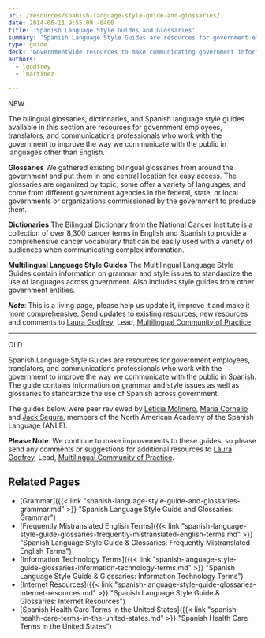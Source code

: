```yaml
---
url: /resources/spanish-language-style-guide-and-glossaries/
date: 2014-06-11 9:55:09 -0400
title: 'Spanish Language Style Guides and Glossaries'
summary: 'Spanish Language Style Guides are resources for government employees, translators, and communications professionals who work with the government that contains information on grammar and style issues, and glossaries to standardize the use of Spanish across government.'
type: guide
deck: 'Governmentwide resources to make communicating government information to multilingual audiences easier and more consistent.'
authors:
  - lgodfrey
  - lmartinez

---
```


NEW

The bilingual glossaries, dictionaries, and Spanish language style guides available in this section are resources for government employees, translators, and communications professionals who work with the government to improve the way we communicate with the public in languages other than English. 

**Glossaries** 
We gathered existing bilingual glossaries from around the government and put them in one central location for easy access. The glossaries are organized by topic, some offer a variety of languages, and come from different government agencies in the federal, state, or local governments or organizations commissioned by the government to produce them.

**Dictionaries** 
The Bilingual Dictionary from the National Cancer Institute is a collection of over 8,300 cancer terms in English and Spanish to provide a comprehensive cancer vocabulary that can be easily used with a variety of audiences when communicating complex information. 

**Multilingual Language Style Guides** 
The Multilingual Language Style Guides contain information on grammar and style issues to standardize the use of languages across government. Also includes style guides from other government entities.

**_Note_**: This is a living page, please help us update it, improve it and make it more comprehensive.  Send updates to existing resources, new resources and comments to [Laura Godfrey](mailto:laura.godfrey@gsa.gov), Lead, [Multilingual Community of Practice](https://digital.gov/communities/multilingual/).






---
OLD 

Spanish Language Style Guides are resources for government employees, translators, and communications professionals who work with the government to improve the way we communicate with the public in Spanish. The guide contains information on grammar and style issues as well as glossaries to standardize the use of Spanish across government.

The guides below were peer reviewed by [Leticia Molinero](http://www.anle.us/344/Leticia-Molinero.html), [Maria Cornelio](http://www.anle.us/490/Maria-Cornelio.html) and [Jack Segura](http://www.anle.us/333/Joaquin-Segura.html?sfl=es), members of the North American Academy of the Spanish Language (ANLE). 

  [6ea313c3]: https://s3.amazonaws.com/digitalgov/_legacy-img/2014/05/2014-ANLE-Agreement.pdf "The 2014 GSA/ANLE Agreement"

**Please Note**: We continue to make improvements to these guides, so please send any comments or suggestions for additional resources to [Laura Godfrey](mailto:laura.godfrey@gsa.gov), Lead, [Multilingual Community of Practice](https://digital.gov/communities/multilingual/).

## Related Pages

  * [Grammar]({{< link "spanish-language-style-guide-and-glossaries-grammar.md" >}} "Spanish Language Style Guide and Glossaries: Grammar")
  * [Frequently Mistranslated English Terms]({{< link "spanish-language-style-guide-glossaries-frequently-mistranslated-english-terms.md" >}} "Spanish Language Style Guide & Glossaries: Frequently Mistranslated English Terms")
  * [Information Technology Terms]({{< link "spanish-language-style-guide-glossaries-information-technology-terms.md" >}} "Spanish Language Style Guide & Glossaries: Information Technology Terms")
  * [Internet Resources]({{< link "spanish-language-style-guide-glossaries-internet-resources.md" >}} "Spanish Language Style Guide & Glossaries: Internet Resources")
  * [Spanish Health Care Terms in the United States]({{< link "spanish-health-care-terms-in-the-united-states.md" >}} "Spanish Health Care Terms in the United States")
